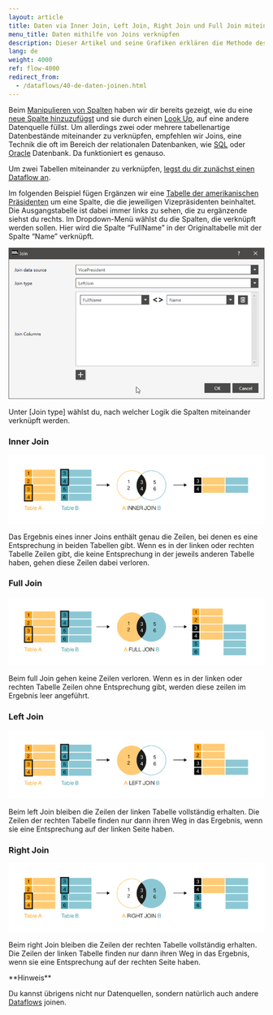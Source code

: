 ```yaml
---
layout: article
title: Daten via Inner Join, Left Join, Right Join und Full Join miteinander verknüpfen
menu_title: Daten mithilfe von Joins verknüpfen
description: Dieser Artikel und seine Grafiken erklären die Methode des INNER JOIN, LEFT JOIN, RIGHT JOIN und FULL JOIN zwischen zwei Tabellen angelegt an die SQL Funktionalität.
lang: de
weight: 4000
ref: flow-4000
redirect_from:
  - /dataflows/40-de-daten-joinen.html
---
```

Beim [Manipulieren von Spalten](/dataflows/de-spalteninhalte-aendern.html) haben wir dir bereits gezeigt, wie du eine [neue Spalte hinzuzufügst](/dataflows/de-spalten-hinzufuegen-loeschen-aendern.html) und sie durch einen [Look Up](https://help.peakboard.com/dataflows/de-spalten-hinzufuegen-loeschen-aendern.html#:~:text=Add%20Lookup%20Column%20-%20Ein%20neue%20Spalte%20mit%20Verweise%20auf%20eine%20andere%20Datenquelle%20hinzuf%C3%BCgen), auf eine andere Datenquelle füllst. 
Um allerdings zwei oder mehrere tabellenartige Datenbestände miteinander zu verknüpfen, empfehlen wir Joins, eine Technik die oft im Bereich der relationalen Datenbanken, wie [SQL](/data_sources/de-ms-sql-server.html) oder [Oracle](/data_sources/de-oracle.html) Datenbank. Da funktioniert es genauso.

Um zwei Tabellen miteinander zu verknüpfen, [legst du dir zunächst einen Dataflow an](https://help.peakboard.com/dataflows/de-erste-schritte.html#:~:text=Einen%20neuen%20Dataflow%20anlegen).

Im folgenden Beispiel fügen Ergänzen wir eine [Tabelle der amerikanischen Präsidenten](https://mysafeinfo.com/api/data?list=presidents) um eine Spalte, die die jeweiligen Vizepräsidenten beinhaltet.
Die Ausgangstabelle ist dabei immer links zu sehen, die zu ergänzende siehst du rechts. 
Im Dropdown-Menü wählst du die Spalten, die verknüpft werden sollen. 
Hier wird die Spalte “FullName” in der Originaltabelle mit der Spalte “Name” verknüpft. 

![Join Data](/assets/images/dataflows/dataflows-join01.png)

Unter [Join type] wählst du, nach welcher Logik die Spalten miteinander verknüpft werden.

### Inner Join

![Dataflow SQL Inner Join](/assets/images/dataflows/peakboard-helpsite_inner-join.png)

Das Ergebnis eines inner Joins enthält genau die Zeilen, bei denen es eine Entsprechung in beiden Tabellen gibt. 
Wenn es in der linken oder rechten Tabelle Zeilen gibt, die keine Entsprechung in der jeweils anderen Tabelle haben, gehen diese Zeilen dabei verloren.

### Full Join

![Dataflow SQL Full Join](/assets/images/dataflows/peakboard-helpsite_full-join.png)

Beim full Join gehen keine Zeilen verloren. 
Wenn es in der linken oder rechten Tabelle Zeilen ohne Entsprechung gibt, werden diese zeilen im Ergebnis leer angeführt.

### Left Join

![Dataflow SQL Left Join](/assets/images/dataflows/peakboard-helpsite_left-join.png)

Beim left Join bleiben die Zeilen der linken Tabelle vollständig erhalten. 
Die Zeilen der rechten Tabelle finden nur dann ihren Weg in das Ergebnis, wenn sie eine Entsprechung auf der linken Seite haben.

### Right Join

![Dataflow SQL Right Join](/assets/images/dataflows/peakboard-helpsite_right-join.png)

Beim right Join bleiben die Zeilen der rechten Tabelle vollständig erhalten. Die Zeilen der linken Tabelle finden nur dann ihren Weg in das Ergebnis, wenn sie eine Entsprechung auf der rechten Seite haben.

<div class="box-tip" markdown="1">
**Hinweis**

Du kannst übrigens nicht nur Datenquellen, sondern natürlich auch andere [Dataflows](/dataflows/de-erste-schritte.html) joinen.
</div>